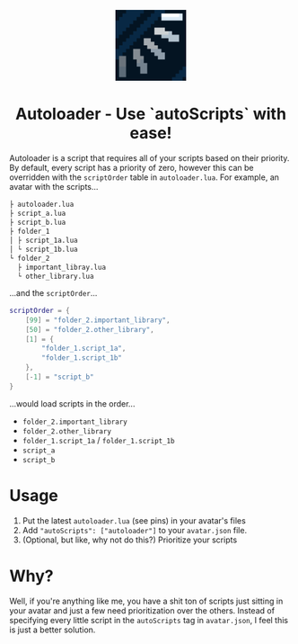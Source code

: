 <p align="center"><img src="https://github.com/Slymeball/figura-avatars/blob/main/Icons/autoloader%20icon.png?raw=true" width=25%></p>
<h1 align="center">Autoloader - Use `autoScripts` with ease!</h1>

Autoloader is a script that requires all of your scripts based on their priority. By default, every script has a priority of zero, however this can be overridden with the `scriptOrder` table in `autoloader.lua`. For example, an avatar with the scripts...

```
├ autoloader.lua
├ script_a.lua
├ script_b.lua
├ folder_1
│ ├ script_1a.lua
│ └ script_1b.lua
└ folder_2
  ├ important_libray.lua
  └ other_library.lua
```

...and the `scriptOrder`...

```lua
scriptOrder = {
    [99] = "folder_2.important_library",
    [50] = "folder_2.other_library",
    [1] = {
        "folder_1.script_1a",
        "folder_1.script_1b"
    },
    [-1] = "script_b"
}
```

...would load scripts in the order...

- `folder_2.important_library`
- `folder_2.other_library`
- `folder_1.script_1a` / `folder_1.script_1b`
- `script_a`
- `script_b`

# Usage

1. Put the latest `autoloader.lua` (see pins) in your avatar's files
2. Add `"autoScripts": ["autoloader"]` to your `avatar.json` file.
3. (Optional, but like, why not do this?) Prioritize your scripts

# Why?

Well, if you're anything like me, you have a shit ton of scripts just sitting in your avatar and just a few need prioritization over the others. Instead of specifying every little script in the `autoScripts` tag in `avatar.json`, I feel this is just a better solution.
